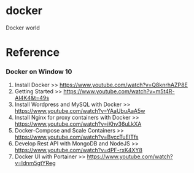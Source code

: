 # docker
Docker world


# Reference
### Docker on Window 10
  1. Install Docker  >> https://www.youtube.com/watch?v=Q8knrhAZP8E
  2. Getting Started >>  https://www.youtube.com/watch?v=m5t4R-AI4K4&t=49s
  3. Install Wordpress and MySQL with Docker >> https://www.youtube.com/watch?v=YAaUbuAaA5w
  4. Install Nginx for proxy containers with Docker  >> https://www.youtube.com/watch?v=iKhv36uLkXA
  5. Docker-Compose and Scale Containers >> https://www.youtube.com/watch?v=BvccTuEITfs
  6. Develop Rest API with  MongoDB and NodeJS >> https://www.youtube.com/watch?v=dPF-rxK4XY8
  7. Docker UI with Portainer >> https://www.youtube.com/watch?v=Idnm5gtYReg
